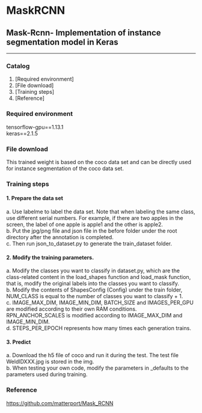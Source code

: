 # MaskRCNN
## Mask-Rcnn- Implementation of instance segmentation model in Keras
---

### Catalog
1. [Required environment]
2. [File download]
3. [Training steps]
4. [Reference]

### Required environment
tensorflow-gpu==1.13.1  
keras==2.1.5  

### File download
This trained weight is based on the coco data set and can be directly used for instance segmentation of the coco data set.  
### Training steps
#### 1. Prepare the data set
a. Use labelme to label the data set. Note that when labeling the same class, use different serial numbers. For example, if there are two apples in the screen, the label of one apple is apple1 and the other is apple2.  
b. Put the jpg/png file and json file in the before folder under the root directory after the annotation is completed.  
c. Then run json_to_dataset.py to generate the train_dataset folder.  
#### 2. Modify the training parameters.
a. Modify the classes you want to classify in dataset.py, which are the class-related content in the load_shapes function and load_mask function, that is, modify the original labels into the classes you want to classify.    
b. Modify the contents of ShapesConfig (Config) under the train folder, NUM_CLASS is equal to the number of classes you want to classify + 1.  
c. IMAGE_MAX_DIM, IMAGE_MIN_DIM, BATCH_SIZE and IMAGES_PER_GPU are modified according to their own RAM conditions. RPN_ANCHOR_SCALES is modified according to IMAGE_MAX_DIM and IMAGE_MIN_DIM.  
d. STEPS_PER_EPOCH represents how many times each generation trains.   
#### 3. Predict
a. Download the h5 file of coco and run it during the test. The test file WeldIDXXX.jpg is stored in the img.  
b. When testing your own code, modify the parameters in _defaults to the parameters used during training.

### Reference
https://github.com/matterport/Mask_RCNN

